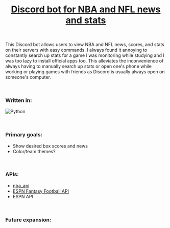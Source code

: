 <h1 align="center"> <a href="https://github.com/dhu16/sportsbox" target="_blank" rel="noreferrer">Discord bot for NBA and NFL news and stats</a> </h1>

</br>

<p> This Discord bot allows users to view NBA and NFL news, scores, and stats on their servers with easy commands. I always found it annoying to constantly search up stats for a game I was monitoring while studying and I was too lazy to install official apps too. This alleviates the inconvenience of always having to manually search up stats or open one's phone while working or playing games with friends as Discord is usually always open on someone's computer.   </p>
  
  </br>
  
<h3> Written in:</h3>
  
![Python](https://img.shields.io/badge/python-3670A0?style=for-the-badge&logo=python&logoColor=ffdd54)
  
</br>
  
<h3> Primary goals:</h3>
  
- Show desired box scores and news
- Color/team themes?

</br>
  
<h3> APIs:</h3>
  
- <a href="https://github.com/swar/nba_api" target="_blank" rel="noreferrer">nba_api</a>
- <a href="https://github.com/cwendt94/espn-api" target="_blank" rel="noreferrer">ESPN Fantasy Football API</a>
- ESPN API


</br>
  
<h3> Future expansion:</h3>
